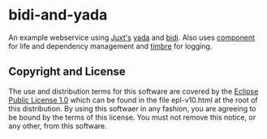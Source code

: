 # bidi-and-yada

An example webservice using [Juxt's](https://juxt.pro/) [yada](https://github.com/juxt/yada) and [bidi](https://github.com/juxt/bidi). Also uses [component](https://github.com/stuartsierra/component) for life and dependency management and [timbre](https://github.com/ptaoussanis/timbre) for logging.

## Copyright and License

The use and distribution terms for this software are covered by the
[Eclipse Public License 1.0] which can be found in the file
epl-v10.html at the root of this distribution. By using this softwaer
in any fashion, you are agreeing to be bound by the terms of this
license. You must not remove this notice, or any other, from this
software.

[Eclipse Public License 1.0]: http://opensource.org/licenses/eclipse-1.0.php
